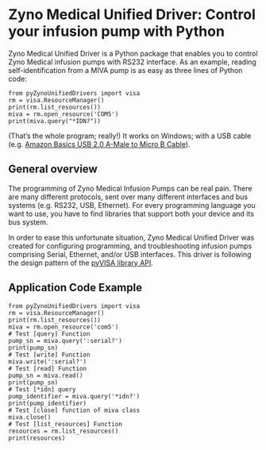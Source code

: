 # Zyno Medical Unified Driver: Control your infusion pump with Python
Zyno Medical Unified Driver is a Python package that enables you to 
control Zyno Medical infusion pumps with RS232 interface. As an 
example, reading self-identification from a MIVA pump is as easy as 
three lines of Python code:
```
from pyZynoUnifiedDrivers import visa
rm = visa.ResourceManager()
print(rm.list_resources())
miva = rm.open_resource('COM5')
print(miva.query("*IDN?"))
```
(That’s the whole program; really!) It works on Windows; with a USB cable
(e.g. [Amazon Basics USB 2.0 A-Male to Micro B Cable](https://www.amazon.com/dp/B071S5NPG9?ref_=cm_sw_r_cp_ud_dp_35NRK7NQNRZ6DN6NVF6Q)).

## General overview
The programming of Zyno Medical Infusion Pumps can be real pain. 
There are many different protocols, sent over many different 
interfaces and bus systems (e.g. RS232, USB, Ethernet). 
For every programming language you want to use, you have to find 
libraries that support both your device and its bus system.

In order to ease this unfortunate situation, Zyno Medical Unified 
Driver was created for configuring programming, and troubleshooting 
infusion pumps comprising Serial, Ethernet, and/or USB interfaces. 
This driver is following the design pattern of the [pyVISA library API](https://pyvisa.readthedocs.io/en/stable/api/index.html).

## Application Code Example
```
from pyZynoUnifiedDrivers import visa
rm = visa.ResourceManager()
print(rm.list_resources())
miva = rm.open_resource('com5')
# Test [query] Function
pump_sn = miva.query(':serial?')
print(pump_sn)
# Test [write] Function
miva.write(':serial?')
# Test [read] Function
pump_sn = miva.read()
print(pump_sn)
# Test [*idn] query
pump_identifier = miva.query('*idn?')
print(pump_identifier)
# Test [close] function of miva class
miva.close()
# Test [list_resources] Function
resources = rm.list_resources()
print(resources)
```
